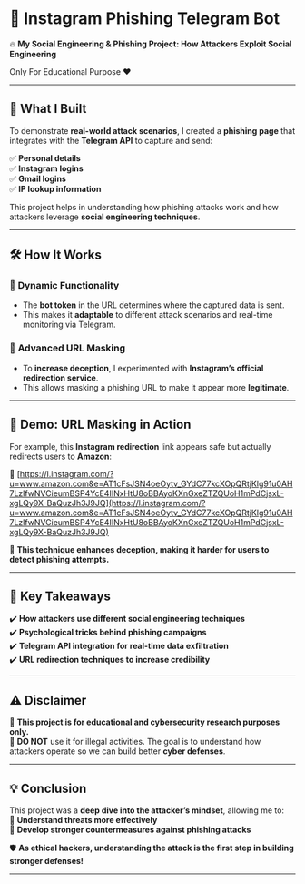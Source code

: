 # 🚨 Instagram Phishing Telegram Bot  

🔥 **My Social Engineering & Phishing Project: How Attackers Exploit Social Engineering**  

Only For Educational Purpose ♥️

---

## 📌 What I Built  

To demonstrate **real-world attack scenarios**, I created a **phishing page** that integrates with the **Telegram API** to capture and send:  

✅ **Personal details**  
✅ **Instagram logins**  
✅ **Gmail logins**  
✅ **IP lookup information**  

This project helps in understanding how phishing attacks work and how attackers leverage **social engineering techniques**.  

---

## 🛠️ How It Works  

### 🔹 **Dynamic Functionality**  
- The **bot token** in the URL determines where the captured data is sent.  
- This makes it **adaptable** to different attack scenarios and real-time monitoring via Telegram.  

### 🔹 **Advanced URL Masking**  
- To **increase deception**, I experimented with **Instagram’s official redirection service**.  
- This allows masking a phishing URL to make it appear more **legitimate**.  

---

## 🎯 **Demo: URL Masking in Action**  

For example, this **Instagram redirection** link appears safe but actually redirects users to **Amazon**:  

🔗 [https://l.instagram.com/?u=www.amazon.com&e=AT1cFsJSN4oeOytv_GYdC77kcXOpQRtjKlg91u0AH7LzlfwNVCieumBSP4YcE4IINxHtU8oBBAyoKXnGxeZTZQUoH1mPdCjsxL-xgLQy9X-BaQuzJh3J9JQ](https://l.instagram.com/?u=www.amazon.com&e=AT1cFsJSN4oeOytv_GYdC77kcXOpQRtjKlg91u0AH7LzlfwNVCieumBSP4YcE4IINxHtU8oBBAyoKXnGxeZTZQUoH1mPdCjsxL-xgLQy9X-BaQuzJh3J9JQ)  

📌 **This technique enhances deception, making it harder for users to detect phishing attempts.**  

---

## 🚀 Key Takeaways  

✔️ **How attackers use different social engineering techniques**  
✔️ **Psychological tricks behind phishing campaigns**  
✔️ **Telegram API integration for real-time data exfiltration**  
✔️ **URL redirection techniques to increase credibility**  

---

## ⚠️ Disclaimer  

🚨 **This project is for educational and cybersecurity research purposes only.**  
🚫 **DO NOT** use it for illegal activities. The goal is to understand how attackers operate so we can build better **cyber defenses**.  

---

## 💡 Conclusion  

This project was a **deep dive into the attacker’s mindset**, allowing me to:  
🔹 **Understand threats more effectively**  
🔹 **Develop stronger countermeasures against phishing attacks**  

🛡️ **As ethical hackers, understanding the attack is the first step in building stronger defenses!**  

---
